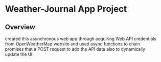 # Weather-Journal App Project

## Overview
created this asynchronous web app through acquiring Web API credentials from OpenWeatherMap website and used async functions to chain promises that a POST request to add the API data also to dynamically update the UI.

